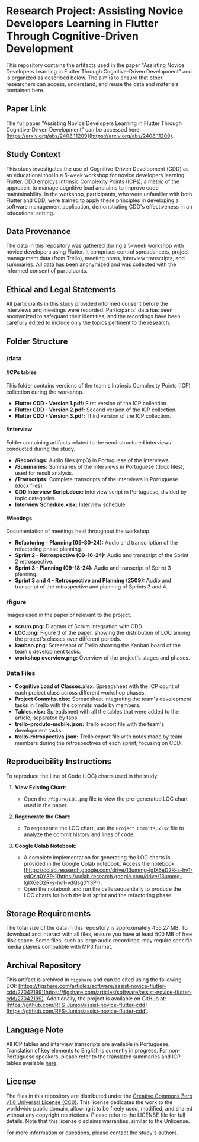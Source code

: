 # Research Project: Assisting Novice Developers Learning in Flutter Through Cognitive-Driven Development

This repository contains the artifacts used in the paper "Assisting Novice Developers Learning in Flutter Through Cognitive-Driven Development" and is organized as described below. The aim is to ensure that other researchers can access, understand, and reuse the data and materials contained here.

## Paper Link
The full paper "Assisting Novice Developers Learning in Flutter Through Cognitive-Driven Development" can be accessed here: [https://arxiv.org/abs/2408.11209](https://arxiv.org/abs/2408.11209).

## Study Context
This study investigates the use of Cognitive-Driven Development (CDD) as an educational tool in a 5-week workshop for novice developers learning Flutter. CDD employs Intrinsic Complexity Points (ICPs), a metric of the approach, to manage cognitive load and aims to improve code maintainability. In the workshop, participants, who were unfamiliar with both Flutter and CDD, were trained to apply these principles in developing a software management application, demonstrating CDD's effectiveness in an educational setting.

## Data Provenance
The data in this repository was gathered during a 5-week workshop with novice developers using Flutter. It comprises control spreadsheets, project management data (from Trello), meeting notes, interview transcripts, and summaries. All data has been anonymized and was collected with the informed consent of participants.

## Ethical and Legal Statements
All participants in this study provided informed consent before the interviews and meetings were recorded. Participants' data has been anonymized to safeguard their identities, and the recordings have been carefully edited to include only the topics pertinent to the research.

## Folder Structure

### /data

#### /ICPs tables
This folder contains versions of the team's Intrinsic Complexity Points (ICP) collection during the workshop.

- **Flutter CDD - Version 1.pdf:** First version of the ICP collection.
- **Flutter CDD - Version 2.pdf:** Second version of the ICP collection.
- **Flutter CDD - Version 3.pdf:** Third version of the ICP collection.

#### /Interview
Folder containing artifacts related to the semi-structured interviews conducted during the study.

- **/Recordings:** Audio files (mp3) in Portuguese of the interviews.
- **/Summaries:** Summaries of the interviews in Portuguese (docx files), used for result analysis.
- **/Transcripts:** Complete transcripts of the interviews in Portuguese (docx files).
- **CDD Interview Script.docx:** Interview script in Portuguese, divided by topic categories.
- **Interview Schedule.xlsx:** Interview schedule.

#### /Meetings
Documentation of meetings held throughout the workshop.

- **Refactoring - Planning (09-30-24):** Audio and transcription of the refactoring phase planning.
- **Sprint 2 - Retrospective (09-16-24):** Audio and transcript of the Sprint 2 retrospective.
- **Sprint 3 - Planning (09-18-24):** Audio and transcript of Sprint 3 planning.
- **Sprint 3 and 4 - Retrospective and Planning (2509):** Audio and transcript of the retrospective and planning of Sprints 3 and 4.

### /figure
Images used in the paper or relevant to the project.

- **scrum.png:** Diagram of Scrum integration with CDD.
- **LOC.png:** Figure 3 of the paper, showing the distribution of LOC among the project's classes over different periods.
- **kanban.png:** Screenshot of Trello showing the Kanban board of the team's development tasks.
- **workshop overview.png:** Overview of the project's stages and phases.

### Data Files

- **Cognitive Load of Classes.xlsx:** Spreadsheet with the ICP count of each project class across different workshop phases.
- **Project Commits.xlsx:** Spreadsheet integrating the team's development tasks in Trello with the commits made by members.
- **Tables.xlsx:** Spreadsheet with all the tables that were added to the article, separated by tabs.
- **trello-produto-mobile.json:** Trello export file with the team's development tasks.
- **trello-retrospectiva.json:** Trello export file with notes made by team members during the retrospectives of each sprint, focusing on CDD.

## Reproducibility Instructions

To reproduce the Line of Code (LOC) charts used in the study:

1. **View Existing Chart**:
   - Open the `/figure/LOC.png` file to view the pre-generated LOC chart used in the paper.

2. **Regenerate the Chart**:
   - To regenerate the LOC chart, use the `Project Commits.xlsx` file to analyze the commit history and lines of code.

3. **Google Colab Notebook**:
   - A complete implementation for generating the LOC charts is provided in the Google Colab notebook. Access the notebook [https://colab.research.google.com/drive/13ummg-lgIX6eD2R-s-hv1-vdQsg0Y3P-](https://colab.research.google.com/drive/13ummg-lgIX6eD2R-s-hv1-vdQsg0Y3P-).
   - Open the notebook and run the cells sequentially to produce the LOC charts for both the last sprint and the refactoring phase.

## Storage Requirements
The total size of the data in this repository is approximately 455.27 MB. To download and interact with all files, ensure you have at least 500 MB of free disk space. Some files, such as large audio recordings, may require specific media players compatible with MP3 format.

## Archival Repository
This artifact is archived in `figshare` and can be cited using the following DOI: [https://figshare.com/articles/software/assist-novice-flutter-cdd/27042199](https://figshare.com/articles/software/assist-novice-flutter-cdd/27042199). Additionally, the project is available on GitHub at: [https://github.com/RFS-Junior/assist-novice-flutter-cdd](https://github.com/RFS-Junior/assist-novice-flutter-cdd).

## Language Note
All ICP tables and interview transcripts are available in Portuguese. Translation of key elements to English is currently in progress. For non-Portuguese speakers, please refer to the translated summaries and ICP tables available [here](URL_DAS_TABELAS_TRADUZIDAS).

## License
The files in this repository are distributed under the [Creative Commons Zero v1.0 Universal License (CC0)](https://creativecommons.org/publicdomain/zero/1.0/). This license dedicates the work to the worldwide public domain, allowing it to be freely used, modified, and shared without any copyright restrictions. Please refer to the LICENSE file for full details. Note that this license disclaims warranties, similar to the Unlicense.

For more information or questions, please contact the study's authors.